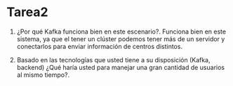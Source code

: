# Tarea2

1. ¿Por qué Kafka funciona bien en este escenario?.
      Funciona bien en este sistema, ya que el tener un clúster podemos tener más de un servidor y conectarlos para enviar información de centros distintos.

2. Basado en las tecnologías que usted tiene a su disposición (Kafka, backend) ¿Qué haría usted para manejar una
gran cantidad de usuarios al mismo tiempo?.
      
